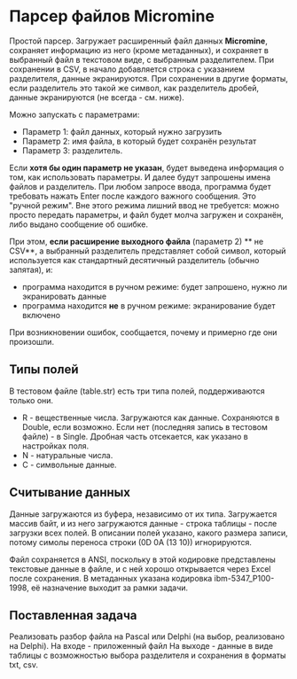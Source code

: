 # Парсер файлов Micromine
Простой парсер. Загружает расширенный файл данных **Micromine**, сохраняет информацию из него (кроме метаданных), и сохраняет в выбранный файл в текстовом виде, с выбранным разделителем.
При сохранении в CSV, в начало добавляется строка с указанием разделителя, данные экранируются.
При сохранении в другие форматы, если разделитель это такой же символ, как разделитель дробей, данные экранируются (не всегда - см. ниже).

Можно запускать с параметрами:
- Параметр 1: файл данных, который нужно загрузить
- Параметр 2: имя файла, в который будет сохранён результат
- Параметр 3: разделитель.

Если **хотя бы один параметр не указан**, будет выведена информация о том, как использовать параметры. И далее будут запрошены имена файлов и разделитель. При любом запросе ввода, программа будет требовать нажать Enter после каждого важного сообщения. Это "ручной режим". Вне этого режима лишний ввод не требуется: можно просто передать параметры, и файл будет молча загружен и сохранён, либо выдано сообщение об ошибке.

При этом, **если расширение выходного файла** (параметр 2) ** не CSV**, а выбранный разделитель представляет собой символ, который используется как стандартный десятичный разделитель (обычно запятая), и:
- программа находится в ручном режиме: будет запрошено, нужно ли экранировать данные
- программа находится **не** в ручном режиме: экранирование будет включено

При возникновении ошибок, сообщается, почему и примерно где они произошли.

## Типы полей
В тестовом файле (table.str) есть три типа полей, поддерживаются только они.
- R - вещественные числа. Загружаются как данные. Сохраняются в Double, если возможно. Если нет (последняя запись в тестовом файле) - в Single. Дробная часть отсекается, как указано в настройках поля.
- N - натуральные числа.
- C - символьные данные.

## Считывание данных
Данные загружаются из буфера, независимо от их типа. Загружается массив байт, и из него загружаются данные - строка таблицы - после загрузки всех полей. В описании полей указано, какого размера записи, потому симолы переноса строки (0D 0A (13 10)) игнорируются.

Файл сохраняется в ANSI, поскольку в этой кодировке представлены текстовые данные в файле, и с ней хорошо открывается через Excel после сохранения. В метаданных указана кодировка ibm-5347_P100-1998, её назначение выходит за рамки задачи.

## Поставленная задача
Реализовать разбор файла на Pascal или Delphi (на выбор, реализовано на Delphi). 
На входе - приложенный файл
На выходе - данные в виде таблицы с возможностью выбора разделителя и сохранения в форматы txt, csv.
